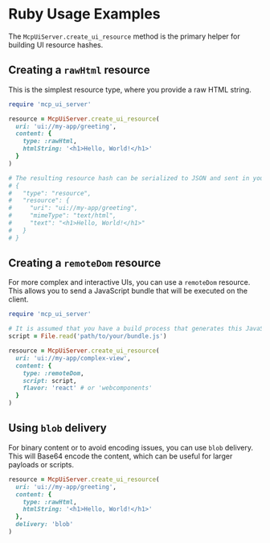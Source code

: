 # Ruby Usage Examples

The `McpUiServer.create_ui_resource` method is the primary helper for building UI resource hashes.

## Creating a `rawHtml` resource

This is the simplest resource type, where you provide a raw HTML string.

```ruby
require 'mcp_ui_server'

resource = McpUiServer.create_ui_resource(
  uri: 'ui://my-app/greeting',
  content: {
    type: :rawHtml,
    htmlString: '<h1>Hello, World!</h1>'
  }
)

# The resulting resource hash can be serialized to JSON and sent in your API response.
# {
#   "type": "resource",
#   "resource": {
#     "uri": "ui://my-app/greeting",
#     "mimeType": "text/html",
#     "text": "<h1>Hello, World!</h1>"
#   }
# }
```

## Creating a `remoteDom` resource

For more complex and interactive UIs, you can use a `remoteDom` resource. This allows you to send a JavaScript bundle that will be executed on the client.

```ruby
require 'mcp_ui_server'

# It is assumed that you have a build process that generates this JavaScript bundle.
script = File.read('path/to/your/bundle.js')

resource = McpUiServer.create_ui_resource(
  uri: 'ui://my-app/complex-view',
  content: {
    type: :remoteDom,
    script: script,
    flavor: 'react' # or 'webcomponents'
  }
)
```

## Using `blob` delivery

For binary content or to avoid encoding issues, you can use `blob` delivery. This will Base64 encode the content, which can be useful for larger payloads or scripts.

```ruby
resource = McpUiServer.create_ui_resource(
  uri: 'ui://my-app/greeting',
  content: {
    type: :rawHtml,
    htmlString: '<h1>Hello, World!</h1>'
  },
  delivery: 'blob'
)
``` 